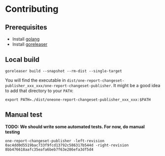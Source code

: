 # Contributing

## Prerequisites

* Install [golang](https://go.dev/doc/install)
* Install [goreleaser](https://goreleaser.com/install/)

## Local build

    goreleaser build --snapshot --rm-dist --single-target

You will find the executable in `dist/one-report-changeset-publisher_xxx_xxx/one-report-changeset-publisher`.
It might be a good idea to add that directory to your `PATH`:

    export PATH=./dist/oneone-report-changeset-publisher_xxx_xxx:$PATH

## Manual test

**TODO: We should write some automated tests. For now, do manual testing**

    one-report-changeset-publisher -left-revision 0ac4dd0d5519bac733f9fcd13792c586317b544d -right-revision 8bb476618aafc35eafa6beb7f63e286efa3df5d4
